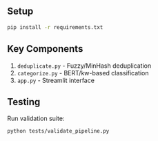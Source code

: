 ## Setup
```bash
pip install -r requirements.txt
```

## Key Components
1. `deduplicate.py` - Fuzzy/MinHash deduplication
2. `categorize.py` - BERT/kw-based classification
3. `app.py` - Streamlit interface

## Testing
Run validation suite:
```bash
python tests/validate_pipeline.py
```
